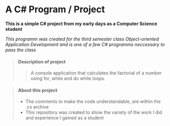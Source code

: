 # A C# Program / Project

**This is a simple C# project from my early days as a Computer Science student**

_This programm was created for the third semester class Object-oriented Application Development 
and is one of a few C# programms neccessary to pass the class_


> #### Description of project
>
>>A console application that calculates the factorial  of a number using for, while and do while loops.

> #### About this project
>
> - The comments to make the code understandable, are within the .cs archive
> - This repository was created to show the variety of the work I did and experience I gained as a student
>


